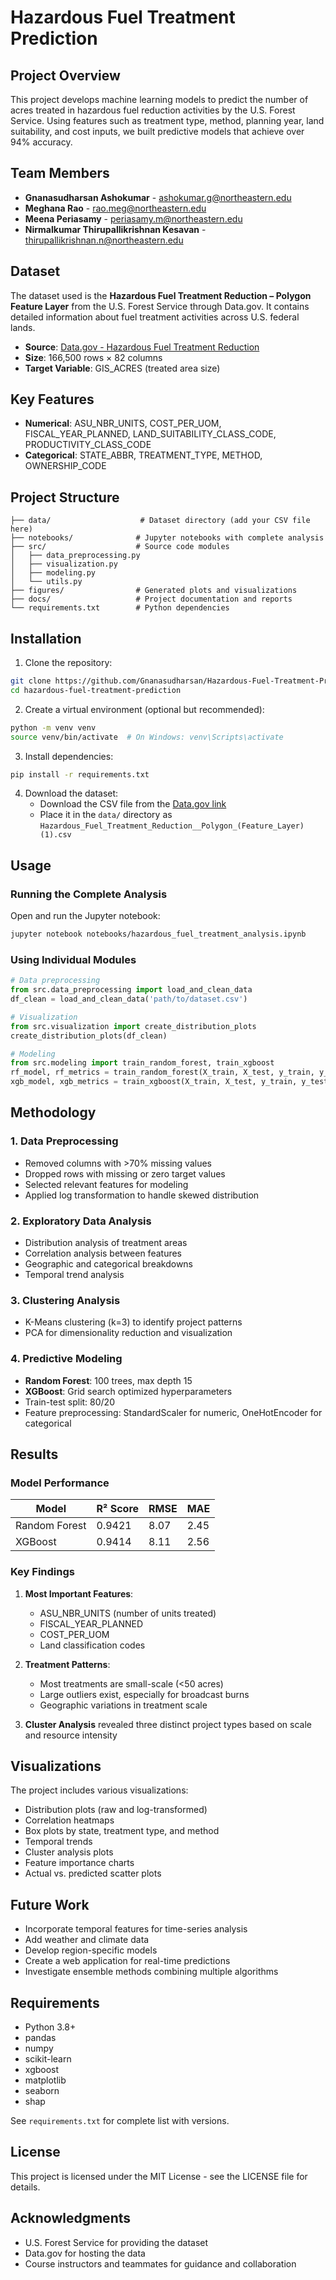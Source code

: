 # Hazardous Fuel Treatment Prediction

## Project Overview
This project develops machine learning models to predict the number of acres treated in hazardous fuel reduction activities by the U.S. Forest Service. Using features such as treatment type, method, planning year, land suitability, and cost inputs, we built predictive models that achieve over 94% accuracy.

## Team Members
- **Gnanasudharsan Ashokumar** - ashokumar.g@northeastern.edu
- **Meghana Rao** - rao.meg@northeastern.edu
- **Meena Periasamy** - periasamy.m@northeastern.edu
- **Nirmalkumar Thirupallikrishnan Kesavan** - thirupallikrishnan.n@northeastern.edu

## Dataset
The dataset used is the **Hazardous Fuel Treatment Reduction – Polygon Feature Layer** from the U.S. Forest Service through Data.gov. It contains detailed information about fuel treatment activities across U.S. federal lands.

- **Source**: [Data.gov - Hazardous Fuel Treatment Reduction](https://catalog.data.gov/dataset/hazardous-fuel-treatment-reduction-polygon-feature-layer-9c557)
- **Size**: 166,500 rows × 82 columns
- **Target Variable**: GIS_ACRES (treated area size)

## Key Features
- **Numerical**: ASU_NBR_UNITS, COST_PER_UOM, FISCAL_YEAR_PLANNED, LAND_SUITABILITY_CLASS_CODE, PRODUCTIVITY_CLASS_CODE
- **Categorical**: STATE_ABBR, TREATMENT_TYPE, METHOD, OWNERSHIP_CODE

## Project Structure
```
├── data/                    # Dataset directory (add your CSV file here)
├── notebooks/              # Jupyter notebooks with complete analysis
├── src/                    # Source code modules
│   ├── data_preprocessing.py
│   ├── visualization.py
│   ├── modeling.py
│   └── utils.py
├── figures/                # Generated plots and visualizations
├── docs/                   # Project documentation and reports
└── requirements.txt        # Python dependencies
```

## Installation

1. Clone the repository:
```bash
git clone https://github.com/Gnanasudharsan/Hazardous-Fuel-Treatment-Prediction.git
cd hazardous-fuel-treatment-prediction
```

2. Create a virtual environment (optional but recommended):
```bash
python -m venv venv
source venv/bin/activate  # On Windows: venv\Scripts\activate
```

3. Install dependencies:
```bash
pip install -r requirements.txt
```

4. Download the dataset:
   - Download the CSV file from the [Data.gov link](https://catalog.data.gov/dataset/hazardous-fuel-treatment-reduction-polygon-feature-layer-9c557)
   - Place it in the `data/` directory as `Hazardous_Fuel_Treatment_Reduction__Polygon_(Feature_Layer)(1).csv`

## Usage

### Running the Complete Analysis
Open and run the Jupyter notebook:
```bash
jupyter notebook notebooks/hazardous_fuel_treatment_analysis.ipynb
```

### Using Individual Modules
```python
# Data preprocessing
from src.data_preprocessing import load_and_clean_data
df_clean = load_and_clean_data('path/to/dataset.csv')

# Visualization
from src.visualization import create_distribution_plots
create_distribution_plots(df_clean)

# Modeling
from src.modeling import train_random_forest, train_xgboost
rf_model, rf_metrics = train_random_forest(X_train, X_test, y_train, y_test)
xgb_model, xgb_metrics = train_xgboost(X_train, X_test, y_train, y_test)
```

## Methodology

### 1. Data Preprocessing
- Removed columns with >70% missing values
- Dropped rows with missing or zero target values
- Selected relevant features for modeling
- Applied log transformation to handle skewed distribution

### 2. Exploratory Data Analysis
- Distribution analysis of treatment areas
- Correlation analysis between features
- Geographic and categorical breakdowns
- Temporal trend analysis

### 3. Clustering Analysis
- K-Means clustering (k=3) to identify project patterns
- PCA for dimensionality reduction and visualization

### 4. Predictive Modeling
- **Random Forest**: 100 trees, max depth 15
- **XGBoost**: Grid search optimized hyperparameters
- Train-test split: 80/20
- Feature preprocessing: StandardScaler for numeric, OneHotEncoder for categorical

## Results

### Model Performance
| Model | R² Score | RMSE | MAE |
|-------|----------|------|-----|
| Random Forest | 0.9421 | 8.07 | 2.45 |
| XGBoost | 0.9414 | 8.11 | 2.56 |

### Key Findings
1. **Most Important Features**:
   - ASU_NBR_UNITS (number of units treated)
   - FISCAL_YEAR_PLANNED
   - COST_PER_UOM
   - Land classification codes

2. **Treatment Patterns**:
   - Most treatments are small-scale (<50 acres)
   - Large outliers exist, especially for broadcast burns
   - Geographic variations in treatment scale

3. **Cluster Analysis** revealed three distinct project types based on scale and resource intensity

## Visualizations
The project includes various visualizations:
- Distribution plots (raw and log-transformed)
- Correlation heatmaps
- Box plots by state, treatment type, and method
- Temporal trends
- Cluster analysis plots
- Feature importance charts
- Actual vs. predicted scatter plots

## Future Work
- Incorporate temporal features for time-series analysis
- Add weather and climate data
- Develop region-specific models
- Create a web application for real-time predictions
- Investigate ensemble methods combining multiple algorithms

## Requirements
- Python 3.8+
- pandas
- numpy
- scikit-learn
- xgboost
- matplotlib
- seaborn
- shap

See `requirements.txt` for complete list with versions.

## License
This project is licensed under the MIT License - see the LICENSE file for details.

## Acknowledgments
- U.S. Forest Service for providing the dataset
- Data.gov for hosting the data
- Course instructors and teammates for guidance and collaboration
